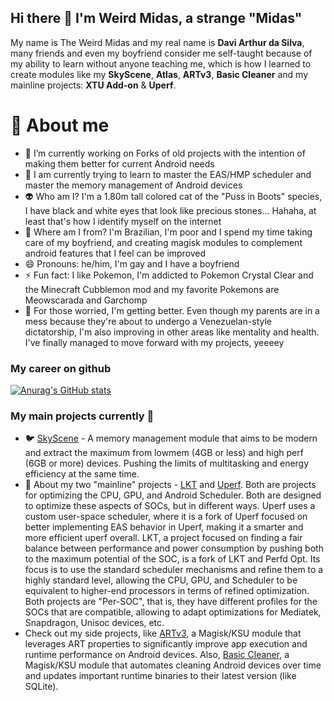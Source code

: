 ## Hi there 👋 I'm Weird Midas, a strange "Midas"

My name is The Weird Midas and my real name is **Davi Arthur da Silva**, many friends and even my boyfriend consider me self-taught because of my ability to learn without anyone teaching me, which is how I learned to create modules like my **SkyScene**, **Atlas**, **ARTv3**, **Basic Cleaner** and my mainline projects: **XTU Add-on** & **Uperf**.

# 🫠 About me

- 🔭 I’m currently working on Forks of old projects with the intention of making them better for current Android needs
- 🌱 I am currently trying to learn to master the EAS/HMP scheduler and master the memory management of Android devices
- 👽 Who am I? I'm a 1.80m tall colored cat of the "Puss in Boots" species, I have black and white eyes that look like precious stones... Hahaha, at least that's how I identify myself on the internet
- 👣 Where am I from? I'm Brazilian, I'm poor and I spend my time taking care of my boyfriend, and creating magisk modules to complement android features that I feel can be improved
- 😄 Pronouns: he/him, I'm gay and I have a boyfriend
- ⚡ Fun fact: I like Pokemon, I'm addicted to Pokemon Crystal Clear and the Minecraft Cubblemon mod and my favorite Pokemons are Meowscarada and Garchomp
- 🥰 For those worried, I'm getting better. Even though my parents are in a mess because they're about to undergo a Venezuelan-style dictatorship, I'm also improving in other areas like mentality and health. I've finally managed to move forward with my projects, yeeeey
  
### My career on github
[![Anurag's GitHub stats](https://github-readme-stats.vercel.app/api?username=weirdmidas)](https://github.com/anuraghazra/github-readme-stats)

### My main projects currently 🥱
- 🐦 [SkyScene](https://github.com/WeirdMidas/SkyScene-Addon) - A memory management module that aims to be modern and extract the maximum from lowmem (4GB or less) and high perf (6GB or more) devices. Pushing the limits of multitasking and energy efficiency at the same time.
- 👾 About my two "mainline" projects - [LKT](https://github.com/WeirdMidas/LKT) and [Uperf](https://github.com/WeirdMidas/Uperf). Both are projects for optimizing the CPU, GPU, and Android Scheduler. Both are designed to optimize these aspects of SOCs, but in different ways. Uperf uses a custom user-space scheduler, where it is a fork of Uperf focused on better implementing EAS behavior in Uperf, making it a smarter and more efficient uperf overall. LKT, a project focused on finding a fair balance between performance and power consumption by pushing both to the maximum potential of the SOC, is a fork of LKT and Perfd Opt. Its focus is to use the standard scheduler mechanisms and refine them to a highly standard level, allowing the CPU, GPU, and Scheduler to be equivalent to higher-end processors in terms of refined optimization. Both projects are "Per-SOC", that is, they have different profiles for the SOCs that are compatible, allowing to adapt optimizations for Mediatek, Snapdragon, Unisoc devices, etc.
- Check out my side projects, like [ARTv3](https://github.com/WeirdMidas/ARTv3), a Magisk/KSU module that leverages ART properties to significantly improve app execution and runtime performance on Android devices. Also, [Basic Cleaner](https://github.com/WeirdMidas/BasicCleaner), a Magisk/KSU module that automates cleaning Android devices over time and updates important runtime binaries to their latest version (like SQLite).
